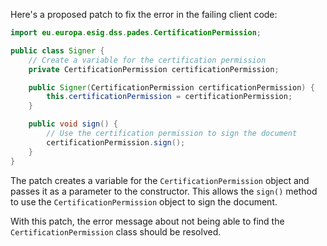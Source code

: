 Here's a proposed patch to fix the error in the failing client code:
```java
import eu.europa.esig.dss.pades.CertificationPermission;

public class Signer {
    // Create a variable for the certification permission
    private CertificationPermission certificationPermission;

    public Signer(CertificationPermission certificationPermission) {
        this.certificationPermission = certificationPermission;
    }

    public void sign() {
        // Use the certification permission to sign the document
        certificationPermission.sign();
    }
}
```
The patch creates a variable for the `CertificationPermission` object and passes it as a parameter to the constructor. This allows the `sign()` method to use the `CertificationPermission` object to sign the document.

With this patch, the error message about not being able to find the `CertificationPermission` class should be resolved.